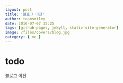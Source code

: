 ```yaml
---
layout: post
title: '블로그 이전'
author: teamsmiley
date: 2016-07-07 15:25
tags: [github-pages, jekyll, static-site-generator]
image: /files/covers/blog.jpg
category: { me }
---
```


# todo

블로그 이전
